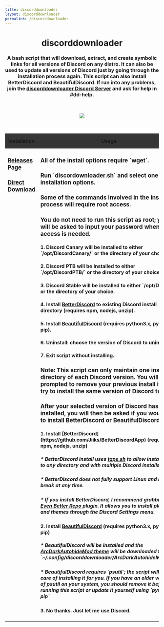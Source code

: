 ```yaml
---
title: discorddownloader
layout: discorddownloader
permalink: /discorddownloader
---
```


<head>
<style>
table {
    border-collapse: collapse;
    width: 100%;
}

td, th {
    border: 1px solid #000000;
    text-align: left;
    padding: 8px;
}

tr:nth-child(even) {
    background-color: #252525;
}
tr:nth-child(odd) {
	background-color: #353535;
}
</style>
</head>
<h1 align="center">discorddownloader</h1>
<h3 align="center">A bash script that will download, extract, and create symbolic links for all versions of Discord on any distro. It can also be used to update all versions of Discord just by going through the installation process again. This script can also install BetterDiscord and BeautifulDiscord.  If run into any problems, join the <a href="https://discord.gg/FFWVWPA" target="_blank">discorddownloader Discord Server</a> and ask for help in #dd-help.</h3> 
<br>
<br>
<center><img src="https://raw.githubusercontent.com/simoniz0r/discorddownloader/master/Screenshot.png"></center>
<br>
<br>
<table>
  <tr>
    <th>Installation</th>
    <th>Usage</th>
    <th>Related links</th>
  </tr>
  <tr>
	<td valign="top"><h3 align="left"><a href="https://github.com/simoniz0r/discorddownloader/releases/latest" target="_blank">Releases Page</a></h3><h3 align="left"><a href="https://raw.githubusercontent.com/simoniz0r/discorddownloader/master/discorddownloader.sh" download>Direct Download</a></h3></td>
	<td valign="top"><h3 align="left">All of the install options require `wget`.</h3><h3 align="left">Run `discordownloader.sh` and select one of the installation options.</h3><h3 align="left">Some of the commands involved in the install process will require root access.</h3><h3 align="left">You do not need to run this script as root; you will be asked to input your password when root access is needed.</h3><h4 align="left">1. Discord Canary will be installed to either `/opt/DiscordCanary/` or the directory of your choice.</h4><h4 align="left">2. Discord PTB will be installed to either `/opt/DiscordPTB/` or the directory of your choice.</h4><h4 align="left">3. Discord Stable will be installed to either `/opt/Discord/` or the directory of your choice.</h4><h4 align="left">4. Install <a href="https://github.com/Jiiks/BetterDiscordApp" target="_blank">BetterDiscord</a> to existing Discord install directory (requires npm, nodejs, unzip).</h4><h4 align="left">5. Install <a href="https://github.com/leovoel/BeautifulDiscord" target="_blank">BeautifulDiscord</a> (requires python3.x, python3-pip).</h4><h4 align="left">6. Uninstall: choose the version of Discord to uninstall.</h4><h4 align="left">7. Exit script without installing.</h4><h3 align="left">Note: This script can only maintain one install directory of each Discord version.  You will be prompted to remove your previous install if you try to install the same version of Discord twice.</h3><h3 align="left">After your selected version of Discord has been installed, you will then be asked if you would like to install BetterDiscord or BeautifulDiscord.</h3><h4 align="left">1. Install [BetterDiscord](https://github.com/Jiiks/BetterDiscordApp) (requires npm, nodejs, unzip)</h4><h5 align="left">* BetterDiscord install uses <a href="https://github.com/Ckath/Discord-stuff/blob/master/scripts/tape.sh" target="_blank">tape.sh</a> to allow installation to any directory and with multiple Discord installs.</h5><h5 align="left">* BetterDiscord does not fully support Linux and may break at any time.</h5><h5 align="left">* If you install BetterDiscord, I recommend grabbing the <a href="https://github.com/IRDeNial/BD-Even-Better-Repo" target="_blank">Even Better Repo</a> plugin.  It allows you to install plugins and themes through the Discord Settings menu.</h5><h4 align="left">2. Install <a href="https://github.com/leovoel/BeautifulDiscord" target="_blank">BeautifulDiscord</a> (requires python3.x, python3-pip)</h4><h5 align="left">* BeautifulDiscord will be installed and the <a href="http://www.simonizor.gq/discordthemes">ArcDarkAutohideMod theme</a> will be downloaded to `~/.config/discorddownloader/ArcDarkAutohideMod.css`</h5><h5 align="left">* BeautifulDiscord requires `psutil`; the script will take care of installing it for you.  If you have an older version of psutil on your system, you should remove it before running this script or update it yourself using `pyton3-pip`</h5><h4 align="left">3. No thanks.  Just let me use Discord.</h4></td>
  <td valign="top"><h3 align="left"><a href="http://www.simonizor.gq/CHANGELOG">Changelog</a></h3><h3 align="left"><a href="http://www.simonizor.gq/CREDITS">Credits</a></h3></td>
  </tr>
</table>